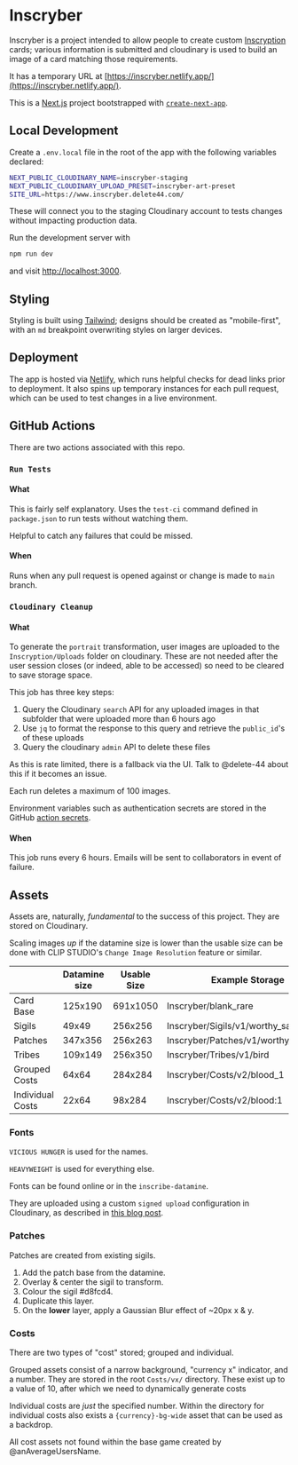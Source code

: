 # Inscryber

Inscryber is a project intended to allow people to create custom [Inscryption](https://www.inscryption.com/) cards; various information is submitted and cloudinary is used to build an image of a card matching those requirements.

It has a temporary URL at [https://inscryber.netlify.app/](https://inscryber.netlify.app/).

This is a [Next.js](https://nextjs.org/) project bootstrapped with [`create-next-app`](https://github.com/vercel/next.js/tree/canary/packages/create-next-app).

## Local Development

Create a `.env.local` file in the root of the app with the following variables declared:

```bash
NEXT_PUBLIC_CLOUDINARY_NAME=inscryber-staging
NEXT_PUBLIC_CLOUDINARY_UPLOAD_PRESET=inscryber-art-preset
SITE_URL=https://www.inscryber.delete44.com/
```

These will connect you to the staging Cloudinary account to tests changes without impacting production data.

Run the development server with

```bash
npm run dev
```

and visit [http://localhost:3000](http://localhost:3000).

## Styling

Styling is built using [Tailwind](https://tailwindcss.com/); designs should be created as "mobile-first", with an `md` breakpoint overwriting styles on larger devices.

## Deployment

The app is hosted via [Netlify](https://www.netlify.com/), which runs helpful checks for dead links prior to deployment. It also spins up temporary instances for each pull request, which can be used to test changes in a live environment.

## GitHub Actions

There are two actions associated with this repo.

### `Run Tests`

#### What

This is fairly self explanatory. Uses the `test-ci` command defined in `package.json` to run tests without watching them.

Helpful to catch any failures that could be missed.

#### When

Runs when any pull request is opened against or change is made to `main` branch.

### `Cloudinary Cleanup`

#### What

To generate the `portrait` transformation, user images are uploaded to the `Inscryption/Uploads` folder on cloudinary. These are not needed after the user session closes (or indeed, able to be accessed) so need to be cleared to save storage space.

This job has three key steps:

1. Query the Cloudinary `search` API for any uploaded images in that subfolder that were uploaded more than 6 hours ago
2. Use `jq` to format the response to this query and retrieve the `public_id`'s of these uploads
3. Query the cloudinary `admin` API to delete these files

As this is rate limited, there is a fallback via the UI. Talk to @delete-44 about this if it becomes an issue.

Each run deletes a maximum of 100 images.

Environment variables such as authentication secrets are stored in the GitHub [action secrets](https://docs.github.com/en/actions/security-guides/encrypted-secrets).

#### When

This job runs every 6 hours. Emails will be sent to collaborators in event of failure.

## Assets

Assets are, naturally, _fundamental_ to the success of this project. They are stored on Cloudinary.

Scaling images _up_ if the datamine size is lower than the usable size can be done with CLIP STUDIO's `Change Image Resolution` feature or similar.

|                  | Datamine size | Usable Size | Example Storage                       |
| ---------------- | ------------- | ----------- | ------------------------------------- |
| Card Base        | 125x190       | 691x1050    | Inscryber/blank_rare                  |
| Sigils           | 49x49         | 256x256     | Inscryber/Sigils/v1/worthy_sacrifice  |
| Patches          | 347x356       | 256x263     | Inscryber/Patches/v1/worthy_sacrifice |
| Tribes           | 109x149       | 256x350     | Inscryber/Tribes/v1/bird              |
| Grouped Costs    | 64x64         | 284x284     | Inscryber/Costs/v2/blood_1            |
| Individual Costs | 22x64         | 98x284      | Inscryber/Costs/v2/blood:1            |

### Fonts

`VICIOUS HUNGER` is used for the names.

`HEAVYWEIGHT` is used for everything else.

Fonts can be found online or in the `inscribe-datamine`.

They are uploaded using a custom `signed upload` configuration in Cloudinary, as described in [this blog post](https://www.learnwithjason.dev/blog/upload-custom-font-cloudinary-media-library).

### Patches

Patches are created from existing sigils.

1. Add the patch base from the datamine.
2. Overlay & center the sigil to transform.
3. Colour the sigil #d8fcd4.
4. Duplicate this layer.
5. On the **lower** layer, apply a Gaussian Blur effect of ~20px x & y.

### Costs

There are two types of "cost" stored; grouped and individual.

Grouped assets consist of a narrow background, "currency x" indicator, and a number. They are stored in the root `Costs/vx/` directory. These exist up to a value of 10, after which we need to dynamically generate costs

Individual costs are _just_ the specified number. Within the directory for individual costs also exists a `{currency}-bg-wide` asset that can be used as a backdrop.

All cost assets not found within the base game created by @anAverageUsersName.
